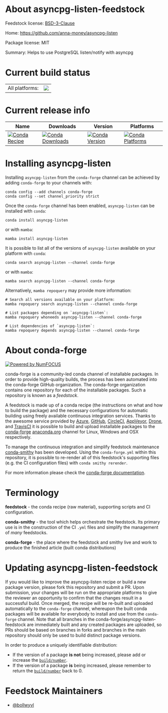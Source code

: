About asyncpg-listen-feedstock
==============================

Feedstock license: [BSD-3-Clause](https://github.com/conda-forge/asyncpg-listen-feedstock/blob/main/LICENSE.txt)

Home: https://github.com/anna-money/asyncpg-listen

Package license: MIT

Summary: Helps to use PostgreSQL listen/notify with asyncpg

Current build status
====================


<table><tr><td>All platforms:</td>
    <td>
      <a href="https://dev.azure.com/conda-forge/feedstock-builds/_build/latest?definitionId=19652&branchName=main">
        <img src="https://dev.azure.com/conda-forge/feedstock-builds/_apis/build/status/asyncpg-listen-feedstock?branchName=main">
      </a>
    </td>
  </tr>
</table>

Current release info
====================

| Name | Downloads | Version | Platforms |
| --- | --- | --- | --- |
| [![Conda Recipe](https://img.shields.io/badge/recipe-asyncpg--listen-green.svg)](https://anaconda.org/conda-forge/asyncpg-listen) | [![Conda Downloads](https://img.shields.io/conda/dn/conda-forge/asyncpg-listen.svg)](https://anaconda.org/conda-forge/asyncpg-listen) | [![Conda Version](https://img.shields.io/conda/vn/conda-forge/asyncpg-listen.svg)](https://anaconda.org/conda-forge/asyncpg-listen) | [![Conda Platforms](https://img.shields.io/conda/pn/conda-forge/asyncpg-listen.svg)](https://anaconda.org/conda-forge/asyncpg-listen) |

Installing asyncpg-listen
=========================

Installing `asyncpg-listen` from the `conda-forge` channel can be achieved by adding `conda-forge` to your channels with:

```
conda config --add channels conda-forge
conda config --set channel_priority strict
```

Once the `conda-forge` channel has been enabled, `asyncpg-listen` can be installed with `conda`:

```
conda install asyncpg-listen
```

or with `mamba`:

```
mamba install asyncpg-listen
```

It is possible to list all of the versions of `asyncpg-listen` available on your platform with `conda`:

```
conda search asyncpg-listen --channel conda-forge
```

or with `mamba`:

```
mamba search asyncpg-listen --channel conda-forge
```

Alternatively, `mamba repoquery` may provide more information:

```
# Search all versions available on your platform:
mamba repoquery search asyncpg-listen --channel conda-forge

# List packages depending on `asyncpg-listen`:
mamba repoquery whoneeds asyncpg-listen --channel conda-forge

# List dependencies of `asyncpg-listen`:
mamba repoquery depends asyncpg-listen --channel conda-forge
```


About conda-forge
=================

[![Powered by
NumFOCUS](https://img.shields.io/badge/powered%20by-NumFOCUS-orange.svg?style=flat&colorA=E1523D&colorB=007D8A)](https://numfocus.org)

conda-forge is a community-led conda channel of installable packages.
In order to provide high-quality builds, the process has been automated into the
conda-forge GitHub organization. The conda-forge organization contains one repository
for each of the installable packages. Such a repository is known as a *feedstock*.

A feedstock is made up of a conda recipe (the instructions on what and how to build
the package) and the necessary configurations for automatic building using freely
available continuous integration services. Thanks to the awesome service provided by
[Azure](https://azure.microsoft.com/en-us/services/devops/), [GitHub](https://github.com/),
[CircleCI](https://circleci.com/), [AppVeyor](https://www.appveyor.com/),
[Drone](https://cloud.drone.io/welcome), and [TravisCI](https://travis-ci.com/)
it is possible to build and upload installable packages to the
[conda-forge](https://anaconda.org/conda-forge) [anaconda.org](https://anaconda.org/)
channel for Linux, Windows and OSX respectively.

To manage the continuous integration and simplify feedstock maintenance
[conda-smithy](https://github.com/conda-forge/conda-smithy) has been developed.
Using the ``conda-forge.yml`` within this repository, it is possible to re-render all of
this feedstock's supporting files (e.g. the CI configuration files) with ``conda smithy rerender``.

For more information please check the [conda-forge documentation](https://conda-forge.org/docs/).

Terminology
===========

**feedstock** - the conda recipe (raw material), supporting scripts and CI configuration.

**conda-smithy** - the tool which helps orchestrate the feedstock.
                   Its primary use is in the construction of the CI ``.yml`` files
                   and simplify the management of *many* feedstocks.

**conda-forge** - the place where the feedstock and smithy live and work to
                  produce the finished article (built conda distributions)


Updating asyncpg-listen-feedstock
=================================

If you would like to improve the asyncpg-listen recipe or build a new
package version, please fork this repository and submit a PR. Upon submission,
your changes will be run on the appropriate platforms to give the reviewer an
opportunity to confirm that the changes result in a successful build. Once
merged, the recipe will be re-built and uploaded automatically to the
`conda-forge` channel, whereupon the built conda packages will be available for
everybody to install and use from the `conda-forge` channel.
Note that all branches in the conda-forge/asyncpg-listen-feedstock are
immediately built and any created packages are uploaded, so PRs should be based
on branches in forks and branches in the main repository should only be used to
build distinct package versions.

In order to produce a uniquely identifiable distribution:
 * If the version of a package **is not** being increased, please add or increase
   the [``build/number``](https://docs.conda.io/projects/conda-build/en/latest/resources/define-metadata.html#build-number-and-string).
 * If the version of a package **is** being increased, please remember to return
   the [``build/number``](https://docs.conda.io/projects/conda-build/en/latest/resources/define-metadata.html#build-number-and-string)
   back to 0.

Feedstock Maintainers
=====================

* [@bollwyvl](https://github.com/bollwyvl/)

